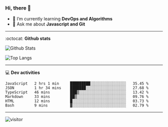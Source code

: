 <h3 align="">Hi, there 👋</h3>

- 🌱 I’m currently learning **DevOps and Algorithms**
- 💬 Ask me about **Javascript and Git**

-------

:octocat: **Github stats**

![Github Stats](https://github-readme-stats.vercel.app/api?username=hoyangtsai&count_private=true&show_icons=true&theme=blueberry)

![Top Langs](https://github-readme-stats.vercel.app/api/top-langs/?username=hoyangtsai&theme=blueberry&layout=compact&langs_count=8)

-------

:computer: **Dev activities**
<!--START_SECTION:waka-->

```text
JavaScript   2 hrs 1 min     █████████░░░░░░░░░░░░░░░░   35.45 %
JSON         1 hr 34 mins    ███████░░░░░░░░░░░░░░░░░░   27.68 %
TypeScript   46 mins         ███▒░░░░░░░░░░░░░░░░░░░░░   13.42 %
Markdown     33 mins         ██▒░░░░░░░░░░░░░░░░░░░░░░   09.76 %
HTML         12 mins         █░░░░░░░░░░░░░░░░░░░░░░░░   03.73 %
Bash         9 mins          ▓░░░░░░░░░░░░░░░░░░░░░░░░   02.79 %
```

<!--END_SECTION:waka-->

-------

<img src="https://visitor-badge.laobi.icu/badge?page_id=hoyangtsai/hoyangtsai" alt="visitor"/>
<!--  ![visitors](https://visitor-badge.glitch.me/badge?page_id=hoyangtsai/hoyangtsai) -->
